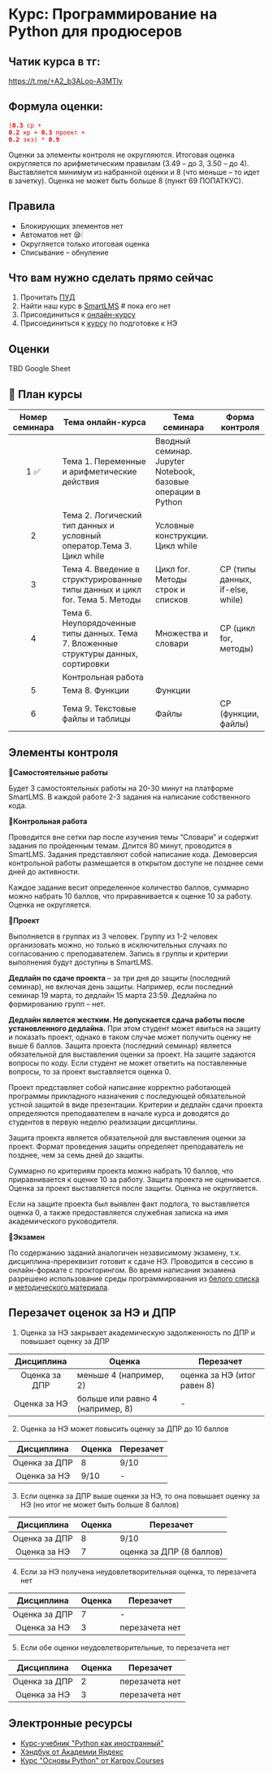 # Курс: Программирование на Python для продюсеров

## Чатик курса в тг: 
https://t.me/+A2_b3ALoo-A3MTIy

## Формула оценки:

<code style="color : red">(**0.3** ср + **0.2** кр + **0.3** проект + **0.2** экз) * **0.9**</code>

Оценки за элементы контроля не округляются. Итоговая оценка округляется по арифметическим правилам (3.49 – до 3, 3.50 – до 4). Выставляется минимум из набранной оценки и 8 (что меньше – то идет в зачетку). Оценка не может быть больше 8 (пункт 69 ПОПАТКУС).

## Правила
- Блокирующих элементов нет
- Автоматов нет 😪🕯
- Округляется только итоговая оценка 
- Списывание – обнуление

## Что вам нужно сделать прямо сейчас

1. Прочитать [ПУД](https://www.hse.ru/edu/courses/839669473)
2. Найти наш курс в [SmartLMS](https://edu.hse.ru/auth/oidc/) # пока его нет
3. Присоединиться к [онлайн-курсу](https://edu.hse.ru/course/view.php?id=136231)
4. Присоединиться к [курсу](https://edu.hse.ru/course/view.php?id=175586) по подготовке к НЭ

## Оценки

TBD Google Sheet

## 📝 План курсы

|Номер семинара|Тема онлайн-курса|Тема семинара|Форма контроля|
| :----: | -|-|-|
| 1 ✅ | Тема 1. Переменные и арифметические действия| Вводный семинар. Jupyter Notebook, базовые операции в Python||
| 2 | Тема 2. Логический тип данных и условный оператор.Тема 3. Цикл while| Условные конструкции. Цикл while||
| 3| Тема 4. Введение в структурированные типы данных и цикл for. Тема 5. Методы| Цикл for. Методы строк и списков|СР (типы данных, if-else, while)|
| 4| Тема 6. Неупорядоченные типы данных. Тема 7. Вложенные структуры данных, сортировки| Множества и словари|СР (цикл for, методы)|
| | Контрольная работа| ||
| 5| Тема 8. Функции| Функции||
| 6| Тема 9. Текстовые файлы и таблицы| Файлы|СР (функции, файлы)|

## Элементы  контроля

**📍Самостоятельные работы**

Будет 3 самостоятельных работы на 20-30 минут на платформе SmartLMS. В каждой работе 2-3 задания на написание собственного кода.

**📍Контрольная работа**

Проводится вне сетки пар после изучения темы “Словари” и содержит задания по пройденным темам. Длится 80 минут, проводится в SmartLMS. Задания представляют собой написание кода. Демоверсия контрольной работы размещается в открытом доступе не позднее семи дней до активности.

Каждое задание весит определенное количество баллов, суммарно можно набрать 10 баллов, что приравнивается к оценке 10 за работу. Оценка не округляется.

**📍Проект**

Выполняется в группах из 3 человек. Группу из 1-2 человек организовать можно, но только в исключительных случаях по согласованию с преподавателем. Запись в группы и критерии выполнения будут доступны в SmartLMS. 

**Дедлайн по сдаче проекта** – за три дня до защиты (последний семинар), не включая день защиты. Например, если последний семинар  19 марта, то  дедлайн 15 марта 23:59. Дедлайна по формированию групп – нет.

**Дедлайн является жестким. Не допускается сдача работы после установленного дедлайна.** При этом студент может явиться на защиту и показать проект, однако в таком случае может получить оценку не выше 6 баллов. Защита проекта (последний семинар) является обязательной для выставления оценки за проект. На защите задаются вопросы по коду. Если студент не может ответить на поставленные вопросы, то за проект выставляется оценка 0.

Проект представляет собой написание корректно работающей программы прикладного назначения с последующей обязательной устной защитой в виде презентации. Критерии и дедлайн сдачи проекта определяются преподавателем в начале курса и доводятся до студентов в первую неделю реализации дисциплины.

Защита проекта является обязательной для выставления оценки за проект. Формат проведения защиты определяет преподаватель не позднее, чем за семь дней до защиты.

Суммарно по критериям проекта можно набрать 10 баллов, что приравнивается к оценке 10 за работу. Защита проекта не оценивается. Оценка за проект выставляется после защиты. Оценка не округляется. 

Если на защите проекта был выявлен факт подлога, то выставляется оценка 0, а также предоставляется служебная записка на имя академического руководителя.

**📍Экзамен**

По содержанию заданий аналогичен независимому экзамену, т.к. дисциплина-пререквизит готовит к сдаче НЭ. Проводится в сессию в онлайн-формате с прокторингом.
Во время написания экзамена разрешено использование среды программирования из [белого списка](https://sphenoid-aluminum-1ba.notion.site/2c05955636ca42b0b65b798286992e5e) и [методического материала](https://edu.hse.ru/pluginfile.php/2234709/mod_quiz/intro/INTERM_CheatSheetPython.html).

## Перезачет оценок за НЭ и ДПР

1. Оценка за НЭ закрывает академическую задолженность по ДПР и повышает оценку за ДПР

|Дисциплина|Оценка|Перезачет|
| :----: | -|-|
| Оценка за ДПР| меньше 4 (например, 2)| оценка за НЭ (итог равен 8)|
| Оценка за НЭ| больше или равно 4 (например, 8)| -|

2. Оценка за НЭ может повысить оценку за ДПР до 10 баллов

|Дисциплина|Оценка|Перезачет|
| :----: | -|-|
| Оценка за ДПР| 8| 9/10|
| Оценка за НЭ| 9/10| -|

3. Если оценка за ДПР выше оценки за НЭ, то она повышает оценку за НЭ (но итог не может быть больше 8 баллов)

|Дисциплина|Оценка|Перезачет|
| :----: | -|-|
| Оценка за ДПР| 8| 9/10|
| Оценка за НЭ| 7| оценка за ДПР (8 баллов)|

4. Если за НЭ получена неудовлетворительная оценка, то перезачета нет

|Дисциплина|Оценка|Перезачет|
| :----: | -|-|
| Оценка за ДПР| 7| -|
| Оценка за НЭ| 3| перезачета нет|

5. Если обе оценки неудовлетворительные, то перезачета нет

|Дисциплина|Оценка|Перезачет|
| :----: | -|-|
| Оценка за ДПР| 2| перезачета нет|
| Оценка за НЭ| 3| перезачета нет|


## Электронные ресурсы

- [Курс-учебник "Python как иностранный"](https://edu.hse.ru/course/view.php?id=133389)
- [Хэндбук от Академии Яндекс](https://academy.yandex.ru/handbook/python)
- [Курс "Основы Python" от Karpov.Courses](https://karpov.courses/pythonzero)

